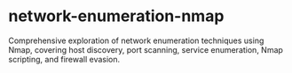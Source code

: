 # network-enumeration-nmap
Comprehensive exploration of network enumeration techniques using Nmap, covering host discovery, port scanning, service enumeration, Nmap scripting, and firewall evasion.
